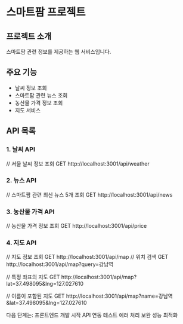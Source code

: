 # 스마트팜 프로젝트

## 프로젝트 소개
스마트팜 관련 정보를 제공하는 웹 서비스입니다.

## 주요 기능
- 날씨 정보 조회
- 스마트팜 관련 뉴스 조회
- 농산물 가격 정보 조회
- 지도 서비스

## API 목록
### 1. 날씨 API
// 서울 날씨 정보 조회
GET http://localhost:3001/api/weather
### 2. 뉴스 API
// 스마트팜 관련 최신 뉴스 5개 조회
GET http://localhost:3001/api/news
### 3. 농산물 가격 API
// 농산물 가격 정보 조회
GET http://localhost:3001/api/price
### 4. 지도 API
// 지도 정보 조회
GET http://localhost:3001/api/map
// 위치 검색
GET http://localhost:3001/api/map?query=강남역

// 특정 좌표의 지도
GET http://localhost:3001/api/map?lat=37.498095&lng=127.027610

// 이름이 포함된 지도
GET http://localhost:3001/api/map?name=강남역&lat=37.498095&lng=127.027610

다음 단계는:
프론트엔드 개발 시작
API 연동 테스트
에러 처리 보완
성능 최적화